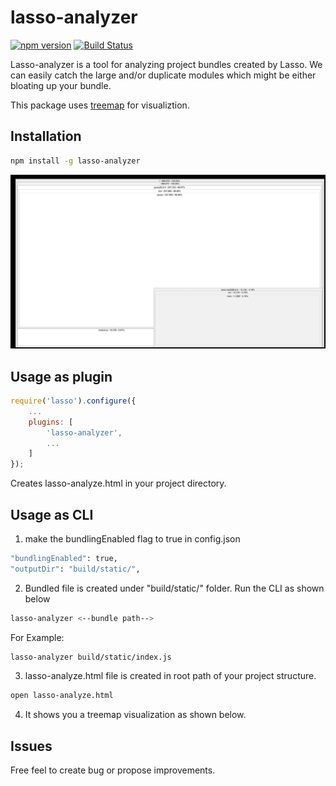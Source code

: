 # lasso-analyzer

[![npm version](https://badge.fury.io/js/lasso-analyzer.svg)](https://badge.fury.io/js/lasso-analyzer)
[![Build Status](https://travis-ci.org/ajay2507/lasso-analyzer.svg?branch=master)](https://travis-ci.org/ajay2507/lasso-analyzer)

Lasso-analyzer is a tool for analyzing project bundles created by Lasso. We can easily catch the large and/or duplicate modules which might be either bloating up
your bundle.

This package uses [treemap](#https://github.com/evmar/webtreemap) for visualiztion.
## Installation ##

``` bash
npm install -g lasso-analyzer
```

<p align="center">
    <img alt="lasso-analyzer" src="https://raw.githubusercontent.com/ajay2507/lasso-analyzer/master/example/lasso-analyze.png" width="512">
</p>

## Usage as plugin ##

```js
require('lasso').configure({
    ...
    plugins: [
        'lasso-analyzer',
        ...
    ]
});
```
Creates lasso-analyze.html in your project directory.

## Usage as CLI ##
1. make the bundlingEnabled flag to true in config.json
``` bash
"bundlingEnabled": true,
"outputDir": "build/static/",
```
2. Bundled file is created under "build/static/" folder. Run the CLI as shown below

```bash
lasso-analyzer <--bundle path-->
```
For Example:

``` bash
lasso-analyzer build/static/index.js
```
3. lasso-analyze.html file is created in root path of your project structure.

``` bash
open lasso-analyze.html
```
4. It shows you a treemap visualization as shown below.


## Issues ##
Free feel to create bug or propose improvements.

 